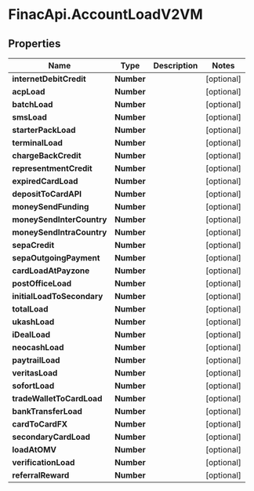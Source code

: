 # FinacApi.AccountLoadV2VM

## Properties
Name | Type | Description | Notes
------------ | ------------- | ------------- | -------------
**internetDebitCredit** | **Number** |  | [optional] 
**acpLoad** | **Number** |  | [optional] 
**batchLoad** | **Number** |  | [optional] 
**smsLoad** | **Number** |  | [optional] 
**starterPackLoad** | **Number** |  | [optional] 
**terminalLoad** | **Number** |  | [optional] 
**chargeBackCredit** | **Number** |  | [optional] 
**representmentCredit** | **Number** |  | [optional] 
**expiredCardLoad** | **Number** |  | [optional] 
**depositToCardAPI** | **Number** |  | [optional] 
**moneySendFunding** | **Number** |  | [optional] 
**moneySendInterCountry** | **Number** |  | [optional] 
**moneySendIntraCountry** | **Number** |  | [optional] 
**sepaCredit** | **Number** |  | [optional] 
**sepaOutgoingPayment** | **Number** |  | [optional] 
**cardLoadAtPayzone** | **Number** |  | [optional] 
**postOfficeLoad** | **Number** |  | [optional] 
**initialLoadToSecondary** | **Number** |  | [optional] 
**totalLoad** | **Number** |  | [optional] 
**ukashLoad** | **Number** |  | [optional] 
**iDealLoad** | **Number** |  | [optional] 
**neocashLoad** | **Number** |  | [optional] 
**paytrailLoad** | **Number** |  | [optional] 
**veritasLoad** | **Number** |  | [optional] 
**sofortLoad** | **Number** |  | [optional] 
**tradeWalletToCardLoad** | **Number** |  | [optional] 
**bankTransferLoad** | **Number** |  | [optional] 
**cardToCardFX** | **Number** |  | [optional] 
**secondaryCardLoad** | **Number** |  | [optional] 
**loadAtOMV** | **Number** |  | [optional] 
**verificationLoad** | **Number** |  | [optional] 
**referralReward** | **Number** |  | [optional] 
